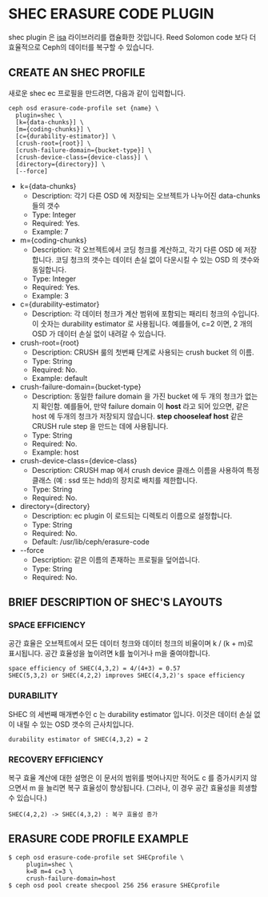 # SHEC ERASURE CODE PLUGIN

shec plugin 은 [isa](../../Appendix/multiple-SHEC/README.md) 라이브러리를 캡슐화한 것입니다. Reed Solomon code 보다 더 효율적으로 Ceph의 데이터를 복구할 수 있습니다.

## CREATE AN SHEC PROFILE

새로운 shec ec 프로필을 만드려면, 다음과 같이 입력합니다.
```
ceph osd erasure-code-profile set {name} \
  plugin=shec \
  [k={data-chunks}] \
  [m={coding-chunks}] \
  [c={durability-estimator}] \
  [crush-root={root}] \
  [crush-failure-domain={bucket-type}] \
  [crush-device-class={device-class}] \
  [directory={directory}] \
  [--force]
```

- k={data-chunks}
  - Description: 각기 다른 OSD 에 저장되는 오브젝트가 나누어진 data-chunks 들의 갯수
  - Type: Integer
  - Required: Yes.
  - Example: 7
- m={coding-chunks}
  - Description: 각 오브젝트에서 코딩 청크를 계산하고, 각기 다른 OSD 에 저장합니다. 코딩 청크의 갯수는 데이터 손실 없이 다운시킬 수 있는 OSD 의 갯수와 동일합니다.
  - Type: Integer
  - Required: Yes.
  - Example: 3
- c={durability-estimator}
  - Description: 각 데이터 청크가 계산 범위에 포함되는 패리티 청크의 수입니다. 이 숫자는 durability estimator 로 사용됩니다. 예를들어, c=2 이면, 2 개의 OSD 가 데이터 손실 없이 내려갈 수 있습니다.
- crush-root={root}
  - Description: CRUSH 룰의 첫번째 단계로 사용되는 crush bucket 의 이름.
  - Type: String
  - Required: No.
  - Example: default
- crush-failure-domain={bucket-type}
  - Description: 동일한 failure domain 을 가진 bucket 에 두 개의 청크가 없는지 확인함. 예를들어, 만약 failure domain 이 **host** 라고 되어 있으면, 같은 host 에 두개의 청크가 저장되지 않습니다. **step chooseleaf host** 같은 CRUSH rule step 을 만드는 데에 사용됩니다.
  - Type: String
  - Required: No.
  - Example: host
- crush-device-class={device-class}
  - Description: CRUSH map 에서 crush device 클래스 이름을 사용하여 특정 클래스 (예 : ssd 또는 hdd)의 장치로 배치를 제한합니다.
  - Type: String
  - Required: No.
- directory={directory}
  - Description: ec plugin 이 로드되는 디렉토리 이름으로 설정합니다.
  - Type: String
  - Required: No.
  - Default: /usr/lib/ceph/erasure-code
- --force
  - Description: 같은 이름의 존재하는 프로필을 덮어씁니다.
  - Type: String
  - Required: No.

## BRIEF DESCRIPTION OF SHEC'S LAYOUTS
### SPACE EFFICIENCY
공간 효율은 오브젝트에서 모든 데이터 청크와 데이터 청크의 비율이며 k / (k + m)로 표시됩니다. 공간 효율성을 높이려면 k를 높이거나 m을 줄여야합니다.

```
space efficiency of SHEC(4,3,2) = 4/(4+3) = 0.57
SHEC(5,3,2) or SHEC(4,2,2) improves SHEC(4,3,2)'s space efficiency
```
### DURABILITY
SHEC 의 세번째 매개변수인 c 는 durability estimator 입니다. 이것은 데이터 손실 없이 내릴 수 있는 OSD 갯수의 근사치입니다.

```
durability estimator of SHEC(4,3,2) = 2
```

### RECOVERY EFFICIENCY
복구 효율 계산에 대한 설명은 이 문서의 범위를 벗어나지만 적어도 c 를 증가시키지 않으면서 m 을 늘리면 복구 효율성이 향상됩니다. (그러나, 이 경우 공간 효율성을 희생할 수 있습니다.)

```
SHEC(4,2,2) -> SHEC(4,3,2) : 복구 효율성 증가
```

## ERASURE CODE PROFILE EXAMPLE
```
$ ceph osd erasure-code-profile set SHECprofile \
     plugin=shec \
     k=8 m=4 c=3 \
     crush-failure-domain=host
$ ceph osd pool create shecpool 256 256 erasure SHECprofile
```
